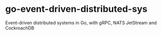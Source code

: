 # go-event-driven-distributed-sys
Event-driven distributed systems in Go, with gRPC, NATS JetStream and CockroachDB
